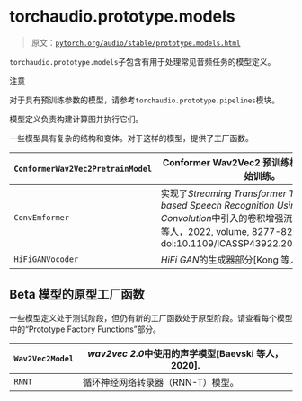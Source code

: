 # torchaudio.prototype.models

> 原文：[`pytorch.org/audio/stable/prototype.models.html`](https://pytorch.org/audio/stable/prototype.models.html)

`torchaudio.prototype.models`子包含有用于处理常见音频任务的模型定义。

注意

对于具有预训练参数的模型，请参考`torchaudio.prototype.pipelines`模块。

模型定义负责构建计算图并执行它们。

一些模型具有复杂的结构和变体。对于这样的模型，提供了工厂函数。

| `ConformerWav2Vec2PretrainModel` | Conformer Wav2Vec2 预训练模型，用于从头开始训练。 |
| --- | --- |
| `ConvEmformer` | 实现了*Streaming Transformer Transducer based Speech Recognition Using Non-Causal Convolution*中引入的卷积增强流式变压器架构[Shi 等人，2022, volume, 8277-8281\. 2022\. doi:10.1109/ICASSP43922.2022.9747706.")]. |
| `HiFiGANVocoder` | *HiFi GAN*的生成器部分[Kong 等人，2020]. |

## Beta 模型的原型工厂函数

一些模型定义处于测试阶段，但仍有新的工厂函数处于原型阶段。请查看每个模型中的“Prototype Factory Functions”部分。

| `Wav2Vec2Model` | *wav2vec 2.0*中使用的声学模型[Baevski 等人，2020]. |
| --- | --- |
| `RNNT` | 循环神经网络转录器（RNN-T）模型。 |
